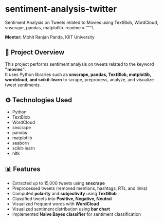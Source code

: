 # sentiment-analysis-twitter
Sentiment Analysis on Tweets related to Movies using TextBlob, WordCloud, snscrape, pandas, matplotlib.
readme = """\

**Mentor:** Mohit Ranjan Panda, KIIT University  

## 📌 Project Overview
This project performs sentiment analysis on tweets related to the keyword **"movies"**.  
It uses Python libraries such as **snscrape, pandas, TextBlob, matplotlib, wordcloud, and scikit-learn** to scrape, preprocess, analyze, and visualize tweet sentiments.  

## ⚙️ Technologies Used
- Python
- TextBlob
- WordCloud
- snscrape
- pandas
- matplotlib
- seaborn
- scikit-learn
- nltk

## 📊 Features
- Extracted up to 15,000 tweets using **snscrape**
- Preprocessed tweets (removed mentions, hashtags, RTs, and links)
- Computed **polarity** and **subjectivity** using **TextBlob**
- Classified tweets into **Positive, Negative, Neutral**
- Visualized frequent words with **WordCloud**
- Visualized sentiment distribution using **bar chart**
- Implemented **Naive Bayes classifier** for sentiment classification
